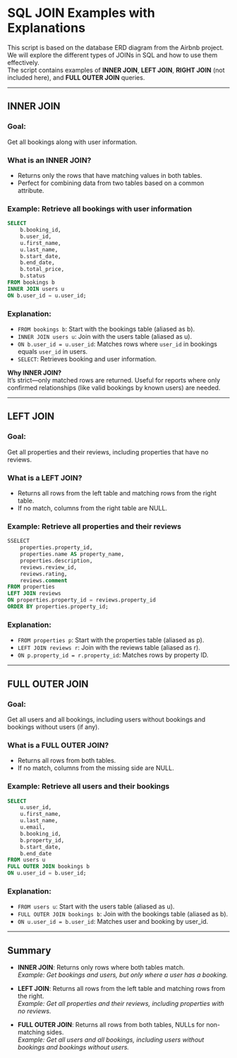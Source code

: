 
# SQL JOIN Examples with Explanations

This script is based on the database ERD diagram from the Airbnb project.  
We will explore the different types of JOINs in SQL and how to use them effectively.  
The script contains examples of **INNER JOIN**, **LEFT JOIN**, **RIGHT JOIN** (not included here), and **FULL OUTER JOIN** queries.

---

## INNER JOIN

### Goal:
Get all bookings along with user information.

### What is an INNER JOIN?
- Returns only the rows that have matching values in both tables.
- Perfect for combining data from two tables based on a common attribute.

### Example: Retrieve all bookings with user information

```sql
SELECT
    b.booking_id,
    b.user_id,
    u.first_name,
    u.last_name,
    b.start_date,
    b.end_date,
    b.total_price,
    b.status
FROM bookings b
INNER JOIN users u
ON b.user_id = u.user_id;
```

### Explanation:
- `FROM bookings b`: Start with the bookings table (aliased as b).
- `INNER JOIN users u`: Join with the users table (aliased as u).
- `ON b.user_id = u.user_id`: Matches rows where `user_id` in bookings equals `user_id` in users.
- `SELECT`: Retrieves booking and user information.

**Why INNER JOIN?**  
It’s strict—only matched rows are returned. Useful for reports where only confirmed relationships (like valid bookings by known users) are needed.

---

## LEFT JOIN

### Goal:
Get all properties and their reviews, including properties that have no reviews.

### What is a LEFT JOIN?
- Returns all rows from the left table and matching rows from the right table.
- If no match, columns from the right table are NULL.

### Example: Retrieve all properties and their reviews

```sql
SSELECT 
    properties.property_id,
    properties.name AS property_name,
    properties.description,
    reviews.review_id,
    reviews.rating,
    reviews.comment
FROM properties
LEFT JOIN reviews
ON properties.property_id = reviews.property_id
ORDER BY properties.property_id;
```

### Explanation:
- `FROM properties p`: Start with the properties table (aliased as p).
- `LEFT JOIN reviews r`: Join with the reviews table (aliased as r).
- `ON p.property_id = r.property_id`: Matches rows by property ID.

---

## FULL OUTER JOIN

### Goal:
Get all users and all bookings, including users without bookings and bookings without users (if any).

### What is a FULL OUTER JOIN?
- Returns all rows from both tables.
- If no match, columns from the missing side are NULL.

### Example: Retrieve all users and their bookings

```sql
SELECT 
    u.user_id,
    u.first_name,
    u.last_name,
    u.email,
    b.booking_id,
    b.property_id,
    b.start_date,
    b.end_date
FROM users u
FULL OUTER JOIN bookings b
ON u.user_id = b.user_id;
```

### Explanation:
- `FROM users u`: Start with the users table (aliased as u).
- `FULL OUTER JOIN bookings b`: Join with the bookings table (aliased as b).
- `ON u.user_id = b.user_id`: Matches user and booking by user_id.

---

## Summary

- **INNER JOIN**: Returns only rows where both tables match.  
  _Example: Get bookings and users, but only where a user has a booking._

- **LEFT JOIN**: Returns all rows from the left table and matching rows from the right.  
  _Example: Get all properties and their reviews, including properties with no reviews._

- **FULL OUTER JOIN**: Returns all rows from both tables, NULLs for non-matching sides.  
  _Example: Get all users and all bookings, including users without bookings and bookings without users._
